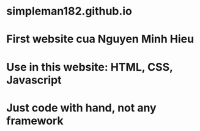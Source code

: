 # simpleman182.github.io
# First website cua Nguyen Minh Hieu
# Use in this website: HTML, CSS, Javascript
# Just code with hand, not any framework
